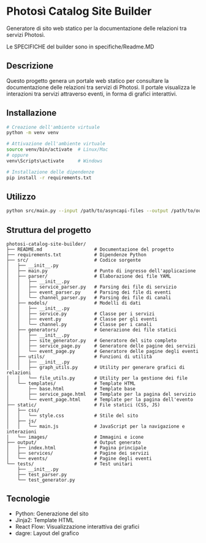 # Photosì Catalog Site Builder

Generatore di sito web statico per la documentazione delle relazioni tra servizi Photosì.

Le SPECIFICHE del builder sono in specifiche/Readme.MD

## Descrizione

Questo progetto genera un portale web statico per consultare la documentazione delle relazioni tra servizi di Photosì. Il portale visualizza le interazioni tra servizi attraverso eventi, in forma di grafici interattivi.

## Installazione

```bash
# Creazione dell'ambiente virtuale
python -m venv venv

# Attivazione dell'ambiente virtuale
source venv/bin/activate  # Linux/Mac
# oppure
venv\Scripts\activate     # Windows

# Installazione delle dipendenze
pip install -r requirements.txt
```

## Utilizzo

```bash
python src/main.py --input /path/to/asyncapi-files --output /path/to/output
```

## Struttura del progetto

```
photosi-catalog-site-builder/
├── README.md                   # Documentazione del progetto
├── requirements.txt            # Dipendenze Python
├── src/                        # Codice sorgente
│   ├── __init__.py
│   ├── main.py                 # Punto di ingresso dell'applicazione
│   ├── parser/                 # Elaborazione dei file YAML
│   │   ├── __init__.py
│   │   ├── service_parser.py   # Parsing dei file di servizio
│   │   ├── event_parser.py     # Parsing dei file di eventi
│   │   └── channel_parser.py   # Parsing dei file di canali
│   ├── models/                 # Modelli di dati
│   │   ├── __init__.py
│   │   ├── service.py          # Classe per i servizi
│   │   ├── event.py            # Classe per gli eventi
│   │   └── channel.py          # Classe per i canali
│   ├── generators/             # Generazione dei file statici
│   │   ├── __init__.py
│   │   ├── site_generator.py   # Generatore del sito completo
│   │   ├── service_page.py     # Generatore delle pagine dei servizi
│   │   └── event_page.py       # Generatore delle pagine degli eventi
│   ├── utils/                  # Funzioni di utilità
│   │   ├── __init__.py
│   │   ├── graph_utils.py      # Utility per generare grafici di relazioni
│   │   └── file_utils.py       # Utility per la gestione dei file
│   └── templates/              # Template HTML
│       ├── base.html           # Template base
│       ├── service_page.html   # Template per la pagina del servizio
│       └── event_page.html     # Template per la pagina dell'evento
├── static/                     # File statici (CSS, JS)
│   ├── css/
│   │   └── style.css           # Stile del sito
│   ├── js/
│   │   └── main.js             # JavaScript per la navigazione e interazioni
│   └── images/                 # Immagini e icone
├── output/                     # Output generato
│   ├── index.html              # Pagina principale
│   ├── services/               # Pagine dei servizi
│   └── events/                 # Pagine degli eventi
└── tests/                      # Test unitari
    ├── __init__.py
    ├── test_parser.py
    └── test_generator.py
```

## Tecnologie

- Python: Generazione del sito
- Jinja2: Template HTML
- React Flow: Visualizzazione interattiva dei grafici
- dagre: Layout del grafico
